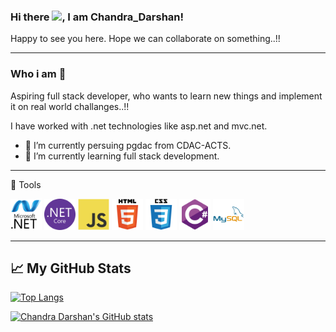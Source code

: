 ### Hi there <img src="https://raw.githubusercontent.com/MartinHeinz/MartinHeinz/master/wave.gif" width="30px">, I am Chandra_Darshan!

Happy to see you here. Hope we can collaborate on something..!!

---
### Who i am 🤔
Aspiring full stack developer, who wants to learn new things and implement it on real world challanges..!! 

I have worked with .net technologies like asp.net and mvc.net.

- 🔭 I’m currently persuing pgdac from CDAC-ACTS.
- 🌱 I’m currently learning full stack development.

---

🧰 Tools

<img src="https://github.com/devicons/devicon/blob/master/icons/dot-net/dot-net-original-wordmark.svg" alt=".Net Logo" width="50" height="50">  <img src="https://github.com/devicons/devicon/blob/master/icons/dotnetcore/dotnetcore-original.svg" alt=".Net Core Logo" width="50" height="50">  <img src="https://github.com/devicons/devicon/blob/master/icons/javascript/javascript-original.svg" alt="JavaScript Logo" width="50" height="50">  <img src="https://github.com/devicons/devicon/blob/master/icons/html5/html5-original-wordmark.svg" alt="HTML Logo" width="50" height="50">  <img src="https://github.com/devicons/devicon/blob/master/icons/css3/css3-original-wordmark.svg" alt="CSS Logo" width="50" height="50">  <img src="https://github.com/devicons/devicon/blob/master/icons/csharp/csharp-original.svg" alt="C# Logo" width="50" height="50">  <img src="https://github.com/devicons/devicon/blob/master/icons/mysql/mysql-original-wordmark.svg" alt="Mysql Logo" width="50" height="50">

---

## &#x1f4c8; My GitHub Stats

[![Top Langs](https://github-readme-stats.vercel.app/api/top-langs/?username=darshan1059&theme=radical)](https://github.com/darshan1059/github-readme-stats)

[![Chandra Darshan's GitHub stats](https://github-readme-stats.vercel.app/api?username=darshan1059&theme=radical)](https://github.com/darshan1059/github-readme-stats)



<!--
**darshan1059/darshan1059** is a ✨ _special_ ✨ repository because its `README.md` (this file) appears on your GitHub profile.

Here are some ideas to get you started:

- 🔭 I’m currently persuing pgdac from CDAC-ACTS  
- 🌱 I’m currently learning full stack development
- 👯 I’m looking to collaborate on 
- 🤔 I’m looking for help with ...
- 💬 Ask me about ...
- 📫 How to reach me: ...
- 😄 Pronouns: ...
- ⚡ Fun fact: ...
-->
